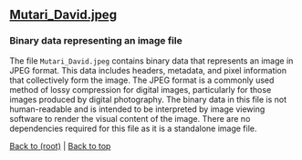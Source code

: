 ## [Mutari_David.jpeg](Mutari_David.jpeg)

### Binary data representing an image file
The file `Mutari_David.jpeg` contains binary data that represents an image in JPEG format. This data includes headers, metadata, and pixel information that collectively form the image. The JPEG format is a commonly used method of lossy compression for digital images, particularly for those images produced by digital photography. The binary data in this file is not human-readable and is intended to be interpreted by image viewing software to render the visual content of the image. There are no dependencies required for this file as it is a standalone image file.

[Back to (root)](#root) | [Back to top](#table-of-contents)
